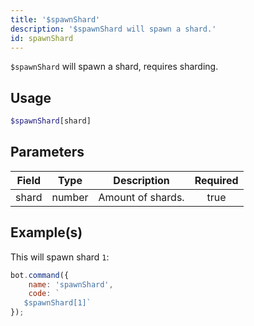 ```yaml
---
title: '$spawnShard'
description: '$spawnShard will spawn a shard.'
id: spawnShard
---
```


`$spawnShard` will spawn a shard, requires sharding.

## Usage

```php
$spawnShard[shard]
```

## Parameters

| Field | Type   | Description       | Required |
| ----- | ------ | ----------------- |:--------:|
| shard | number | Amount of shards. |   true   |

## Example(s)

This will spawn shard `1`:

```javascript
bot.command({
    name: 'spawnShard',
    code: `
   $spawnShard[1]`
});
```